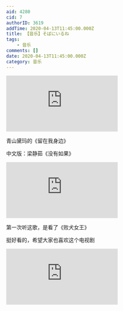 ```yaml
---
aid: 4280
cid: 7
authorID: 3619
addTime: 2020-04-13T11:45:00.000Z
title: 【音乐】そばにいるね
tags:
    - 音乐
comments: []
date: 2020-04-13T11:45:00.000Z
category: 音乐
---
```


<div class="videowrapper"><iframe src="https://www.youtube.com/embed/M80XXxMKFWw" frameborder="0" allow="accelerometer; autoplay; encrypted-media; gyroscope; picture-in-picture" allowfullscreen=""></iframe></div>

青山黛玛的《留在我身边》

中文版：梁静茹《没有如果》

<div class="videowrapper"><iframe src="https://www.youtube.com/embed/O4qcGzWfDsE" frameborder="0" allow="accelerometer; autoplay; encrypted-media; gyroscope; picture-in-picture" allowfullscreen=""></iframe></div>

第一次听这歌，是看了《败犬女王》

挺好看的，希望大家也喜欢这个电视剧

<div class="videowrapper"><iframe src="https://www.youtube.com/embed/zpgYi2pAiyk" frameborder="0" allow="accelerometer; autoplay; encrypted-media; gyroscope; picture-in-picture" allowfullscreen=""></iframe></div>
